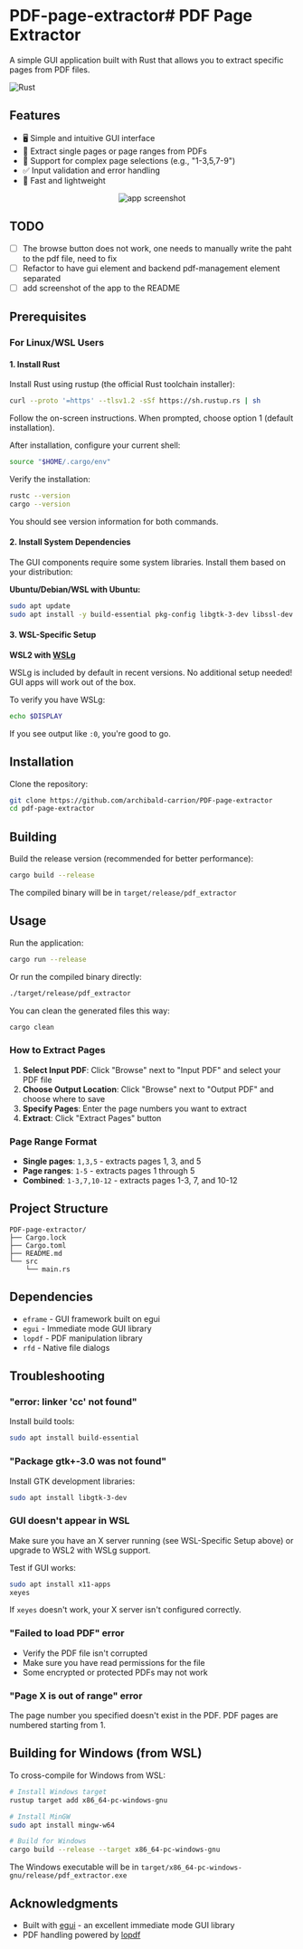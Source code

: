 # PDF-page-extractor# PDF Page Extractor

A simple GUI application built with Rust that allows you to extract specific pages from PDF files.

![Rust](https://img.shields.io/badge/rust-%23000000.svg?style=for-the-badge&logo=rust&logoColor=white)

## Features

- 🖥️ Simple and intuitive GUI interface
- 📄 Extract single pages or page ranges from PDFs
- 🎯 Support for complex page selections (e.g., "1-3,5,7-9")
- ✅ Input validation and error handling
- 🚀 Fast and lightweight

<p align="center">
    <img src="doc/app.png" alt="app screenshot"/>
</p>

## TODO
- [ ] The browse button does not work, one needs to manually write the paht to the pdf file, need to fix
- [ ] Refactor to have gui element and backend pdf-management element separated
- [ ] add screenshot of the app to the README

## Prerequisites

### For Linux/WSL Users

#### 1. Install Rust

Install Rust using rustup (the official Rust toolchain installer):

```bash
curl --proto '=https' --tlsv1.2 -sSf https://sh.rustup.rs | sh
```

Follow the on-screen instructions. When prompted, choose option 1 (default installation).

After installation, configure your current shell:

```bash
source "$HOME/.cargo/env"
```

Verify the installation:

```bash
rustc --version
cargo --version
```

You should see version information for both commands.

#### 2. Install System Dependencies

The GUI components require some system libraries. Install them based on your distribution:

**Ubuntu/Debian/WSL with Ubuntu:**

```bash
sudo apt update
sudo apt install -y build-essential pkg-config libgtk-3-dev libssl-dev
```

#### 3. WSL-Specific Setup

**WSL2 with [WSLg](https://github.com/microsoft/wslg)**

WSLg is included by default in recent versions. No additional setup needed! GUI apps will work out of the box.

To verify you have WSLg:
```bash
echo $DISPLAY
```
If you see output like `:0`, you're good to go.

## Installation

Clone the repository:

```bash
git clone https://github.com/archibald-carrion/PDF-page-extractor
cd pdf-page-extractor
```

## Building

Build the release version (recommended for better performance):

```bash
cargo build --release
```

The compiled binary will be in `target/release/pdf_extractor`

## Usage

Run the application:

```bash
cargo run --release
```

Or run the compiled binary directly:

```bash
./target/release/pdf_extractor
```

You can clean the generated files this way:
```bash
cargo clean
```

### How to Extract Pages

1. **Select Input PDF**: Click "Browse" next to "Input PDF" and select your PDF file
2. **Choose Output Location**: Click "Browse" next to "Output PDF" and choose where to save
3. **Specify Pages**: Enter the page numbers you want to extract
4. **Extract**: Click "Extract Pages" button

### Page Range Format

- **Single pages**: `1,3,5` - extracts pages 1, 3, and 5
- **Page ranges**: `1-5` - extracts pages 1 through 5
- **Combined**: `1-3,7,10-12` - extracts pages 1-3, 7, and 10-12

## Project Structure

```
PDF-page-extractor/
├── Cargo.lock
├── Cargo.toml
├── README.md
└── src
    └── main.rs
```

## Dependencies

- `eframe` - GUI framework built on egui
- `egui` - Immediate mode GUI library
- `lopdf` - PDF manipulation library
- `rfd` - Native file dialogs

## Troubleshooting

### "error: linker 'cc' not found"

Install build tools:
```bash
sudo apt install build-essential
```

### "Package gtk+-3.0 was not found"

Install GTK development libraries:
```bash
sudo apt install libgtk-3-dev
```

### GUI doesn't appear in WSL

Make sure you have an X server running (see WSL-Specific Setup above) or upgrade to WSL2 with WSLg support.

Test if GUI works:
```bash
sudo apt install x11-apps
xeyes
```

If `xeyes` doesn't work, your X server isn't configured correctly.

### "Failed to load PDF" error

- Verify the PDF file isn't corrupted
- Make sure you have read permissions for the file
- Some encrypted or protected PDFs may not work

### "Page X is out of range" error

The page number you specified doesn't exist in the PDF. PDF pages are numbered starting from 1.

## Building for Windows (from WSL)

To cross-compile for Windows from WSL:

```bash
# Install Windows target
rustup target add x86_64-pc-windows-gnu

# Install MinGW
sudo apt install mingw-w64

# Build for Windows
cargo build --release --target x86_64-pc-windows-gnu
```

The Windows executable will be in `target/x86_64-pc-windows-gnu/release/pdf_extractor.exe`

## Acknowledgments

- Built with [egui](https://github.com/emilk/egui) - an excellent immediate mode GUI library
- PDF handling powered by [lopdf](https://github.com/J-F-Liu/lopdf)
